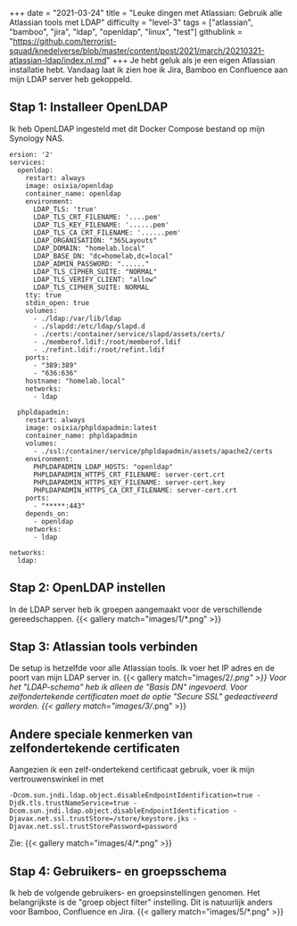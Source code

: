 +++
date = "2021-03-24"
title = "Leuke dingen met Atlassian: Gebruik alle Atlassian tools met LDAP"
difficulty = "level-3"
tags = ["atlassian", "bamboo", "jira", "ldap", "openldap", "linux", "test"]
githublink = "https://github.com/terrorist-squad/knedelverse/blob/master/content/post/2021/march/20210321-atlassian-ldap/index.nl.md"
+++
Je hebt geluk als je een eigen Atlassian installatie hebt. Vandaag laat ik zien hoe ik Jira, Bamboo en Confluence aan mijn LDAP server heb gekoppeld.
## Stap 1: Installeer OpenLDAP
Ik heb OpenLDAP ingesteld met dit Docker Compose bestand op mijn Synology NAS.
```
ersion: '2'
services:
  openldap:
    restart: always
    image: osixia/openldap
    container_name: openldap
    environment:
      LDAP_TLS: 'true'
      LDAP_TLS_CRT_FILENAME: '....pem'
      LDAP_TLS_KEY_FILENAME: '......pem'
      LDAP_TLS_CA_CRT_FILENAME: '......pem'
      LDAP_ORGANISATION: "365Layouts"
      LDAP_DOMAIN: "homelab.local"
      LDAP_BASE_DN: "dc=homelab,dc=local"
      LDAP_ADMIN_PASSWORD: "......"
      LDAP_TLS_CIPHER_SUITE: "NORMAL"
      LDAP_TLS_VERIFY_CLIENT: "allow"
      LDAP_TLS_CIPHER_SUITE: NORMAL
    tty: true
    stdin_open: true
    volumes:
      - ./ldap:/var/lib/ldap
      - ./slapdd:/etc/ldap/slapd.d
      - ./certs:/container/service/slapd/assets/certs/
      - ./memberof.ldif:/root/memberof.ldif
      - ./refint.ldif:/root/refint.ldif
    ports:
      - "389:389"
      - "636:636"
    hostname: "homelab.local"
    networks:
      - ldap

  phpldapadmin:
    restart: always
    image: osixia/phpldapadmin:latest
    container_name: phpldapadmin
    volumes:
      - ./ssl:/container/service/phpldapadmin/assets/apache2/certs
    environment:
      PHPLDAPADMIN_LDAP_HOSTS: "openldap"
      PHPLDAPADMIN_HTTPS_CRT_FILENAME: server-cert.crt
      PHPLDAPADMIN_HTTPS_KEY_FILENAME: server-cert.key
      PHPLDAPADMIN_HTTPS_CA_CRT_FILENAME: server-cert.crt
    ports:
      - "*****:443"
    depends_on:
      - openldap
    networks:
      - ldap

networks:
  ldap:

```

## Stap 2: OpenLDAP instellen
In de LDAP server heb ik groepen aangemaakt voor de verschillende gereedschappen.
{{< gallery match="images/1/*.png" >}}

## Stap 3: Atlassian tools verbinden
De setup is hetzelfde voor alle Atlassian tools. Ik voer het IP adres en de poort van mijn LDAP server in.
{{< gallery match="images/2/*.png" >}}
Voor het "LDAP-schema" heb ik alleen de "Basis DN" ingevoerd. Voor zelfondertekende certificaten moet de optie "Secure SSL" gedeactiveerd worden.
{{< gallery match="images/3/*.png" >}}

## Andere speciale kenmerken van zelfondertekende certificaten
Aangezien ik een zelf-ondertekend certificaat gebruik, voer ik mijn vertrouwenswinkel in met
```
-Dcom.sun.jndi.ldap.object.disableEndpointIdentification=true -Djdk.tls.trustNameService=true -Dcom.sun.jndi.ldap.object.disableEndpointIdentification -Djavax.net.ssl.trustStore=/store/keystore.jks -Djavax.net.ssl.trustStorePassword=password

```
Zie:
{{< gallery match="images/4/*.png" >}}

## Stap 4: Gebruikers- en groepsschema
Ik heb de volgende gebruikers- en groepsinstellingen genomen. Het belangrijkste is de "groep object filter" instelling. Dit is natuurlijk anders voor Bamboo, Confluence en Jira.
{{< gallery match="images/5/*.png" >}}